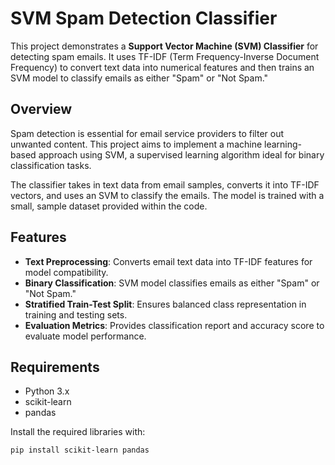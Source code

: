 # SVM Spam Detection Classifier

This project demonstrates a **Support Vector Machine (SVM) Classifier** for detecting spam emails. It uses TF-IDF (Term Frequency-Inverse Document Frequency) to convert text data into numerical features and then trains an SVM model to classify emails as either "Spam" or "Not Spam."

## Overview

Spam detection is essential for email service providers to filter out unwanted content. This project aims to implement a machine learning-based approach using SVM, a supervised learning algorithm ideal for binary classification tasks.

The classifier takes in text data from email samples, converts it into TF-IDF vectors, and uses an SVM to classify the emails. The model is trained with a small, sample dataset provided within the code.

## Features

- **Text Preprocessing**: Converts email text data into TF-IDF features for model compatibility.
- **Binary Classification**: SVM model classifies emails as either "Spam" or "Not Spam."
- **Stratified Train-Test Split**: Ensures balanced class representation in training and testing sets.
- **Evaluation Metrics**: Provides classification report and accuracy score to evaluate model performance.

## Requirements

- Python 3.x
- scikit-learn
- pandas

Install the required libraries with:

```bash
pip install scikit-learn pandas
